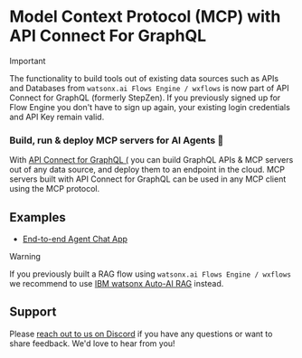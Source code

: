 # Model Context Protocol (MCP) with API Connect For GraphQL

> [!IMPORTANT]  
> The functionality to build tools out of existing data sources such as APIs and Databases from `watsonx.ai Flows Engine / wxflows` is now part of API Connect for GraphQL (formerly StepZen). If you previously signed up for Flow Engine you don't have to sign up again, your existing login credentials and API Key remain valid.

### Build, run & deploy MCP servers for AI Agents 🚀

With [API Connect for GraphQL (](https://ibm.biz/wxflows) you can build GraphQL APIs & MCP servers out of any data source, and deploy them to an endpoint in the cloud. MCP servers built with API Connect for GraphQL can be used in any MCP client using the MCP protocol.

## Examples

- [End-to-end Agent Chat App](./examples/chat-app/)

> [!WARNING]  
> If you previously built a RAG flow using `watsonx.ai Flows Engine / wxflows` we recommend to use [IBM watsonx Auto-AI RAG](https://www.youtube.com/watch?v=oWWD2wvO4w4) instead.

## Support

Please [reach out to us on Discord](https://ibm.biz/wxflows-discord) if you have any questions or want to share feedback. We'd love to hear from you!
